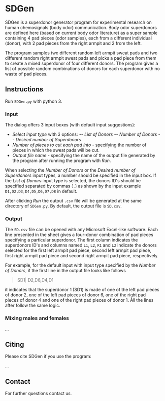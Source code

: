 # SDGen

SDGen is a superdonor generator program for experimental research on human chemosignals (body odor) communication. Body odor superdonors are defined here (based on current body odor literature) as a super sample containing 4 pad pieces (odor samples), each from a different individual (donor), with 2 pad pieces from the right armpit and 2 from the left. 

The program samples two different random left armpit sweat pads and two different random right armpit sweat pads and picks a pad piece from them to create a mixed superdonor of four different donors. The program gives a list of possible random combinations of donors for each superdonor with no waste of pad pieces.

## Instructions

Run `SDGen.py` with python 3. 

### Input

The dialog offers 3 input boxes (with default input suggestions):

- *Select input type* with 3 options: 
-- *List of Donors*
-- *Number of Donors*
-- *Desired number of Superdonors*
- *Number of pieces to cut each pad into* - specifying the number of pieces in which the sweat pads will be cut.
- *Output file name* - specifying the name of the output file generated by the program after running the program with *Run*.

When selecting the *Number of Donors* or the *Desired number of Superdonors* input types, a number should be specified in the input box. If the *List of Donors* input type is selected, the donors ID's should be specified separated by commas (`,`) as shown by the input example `D1,D2,D3,D4,D5,D6,D7,D8` in default.

After clicking *Run* the output `.csv` file will be generated at the same directory of `SDGen.py`. By default, the output file is `SD.csv`.

### Output

The `SD.csv` file can be opened with any Microsoft Excel-like software. Each line presented in the sheet gives a four-donor combination of pad pieces specifying a particular superdonor. The first column indicates the superdonors ID's and columns named `L1`, `L2`, `R1` and `L2` indicate the donors selected for the first left armpit pad piece, second left armpit pad piece, first right armpit pad piece and second right armpit pad piece, respectively. 

For example, for the default input with input type specified by the *Number of Donors*, if the first line in the output file looks like follows 
> SD1| D2,D6,D4,D1

it indicates that the superdonor 1 (SD1) is made of one of the left pad pieces of donor 2, one of the left pad pieces of donor 6, one of the right pad pieces of donor 4 and one of the right pad pieces of donor 1. All the lines after follow the same logic.

### Mixing males and females

...

## Citing

Please cite SDGen if you use the program:

...

## Contact

For further questions contact us.
